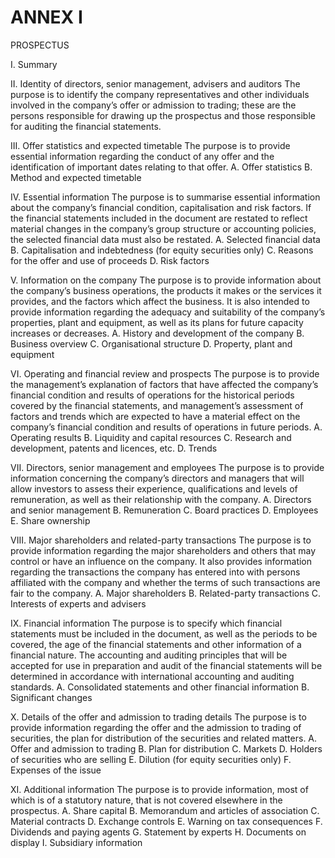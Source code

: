 # ANNEX I

PROSPECTUS

I. Summary

II. Identity of directors, senior management, advisers and auditors The purpose is to identify the company representatives and other individuals involved in the company’s offer or admission to trading; these are the persons responsible for drawing up the prospectus and those responsible for auditing the financial statements.

III. Offer statistics and expected timetable The purpose is to provide essential information regarding the conduct of any offer and the identification of important dates relating to that offer. A. Offer statistics B. Method and expected timetable

IV. Essential information The purpose is to summarise essential information about the company’s financial condition, capitalisation and risk factors. If the financial statements included in the document are restated to reflect material changes in the company’s group structure or accounting policies, the selected financial data must also be restated. A. Selected financial data B. Capitalisation and indebtedness (for equity securities only) C. Reasons for the offer and use of proceeds D. Risk factors

V. Information on the company The purpose is to provide information about the company’s business operations, the products it makes or the services it provides, and the factors which affect the business. It is also intended to provide information regarding the adequacy and suitability of the company’s properties, plant and equipment, as well as its plans for future capacity increases or decreases. A. History and development of the company B. Business overview C. Organisational structure D. Property, plant and equipment

VI. Operating and financial review and prospects The purpose is to provide the management’s explanation of factors that have affected the company’s financial condition and results of operations for the historical periods covered by the financial statements, and management’s assessment of factors and trends which are expected to have a material effect on the company’s financial condition and results of operations in future periods. A. Operating results B. Liquidity and capital resources C. Research and development, patents and licences, etc. D. Trends

VII. Directors, senior management and employees The purpose is to provide information concerning the company’s directors and managers that will allow investors to assess their experience, qualifications and levels of remuneration, as well as their relationship with the company. A. Directors and senior management B. Remuneration C. Board practices D. Employees E. Share ownership

VIII. Major shareholders and related-party transactions The purpose is to provide information regarding the major shareholders and others that may control or have an influence on the company. It also provides information regarding the transactions the company has entered into with persons affiliated with the company and whether the terms of such transactions are fair to the company. A. Major shareholders B. Related-party transactions C. Interests of experts and advisers

IX. Financial information The purpose is to specify which financial statements must be included in the document, as well as the periods to be covered, the age of the financial statements and other information of a financial nature. The accounting and auditing principles that will be accepted for use in preparation and audit of the financial statements will be determined in accordance with international accounting and auditing standards. A. Consolidated statements and other financial information B. Significant changes

X. Details of the offer and admission to trading details The purpose is to provide information regarding the offer and the admission to trading of securities, the plan for distribution of the securities and related matters. A. Offer and admission to trading B. Plan for distribution C. Markets D. Holders of securities who are selling E. Dilution (for equity securities only) F. Expenses of the issue

XI. Additional information The purpose is to provide information, most of which is of a statutory nature, that is not covered elsewhere in the prospectus. A. Share capital B. Memorandum and articles of association C. Material contracts D. Exchange controls E. Warning on tax consequences F. Dividends and paying agents G. Statement by experts H. Documents on display I. Subsidiary information

